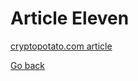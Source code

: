 # Article Eleven

[cryptopotato.com article](https://cryptopotato.com/how-to-buy-and-sell-your-first-nft-on-opensea-a-step-by-step-guide/)

[Go back](/index.html)

